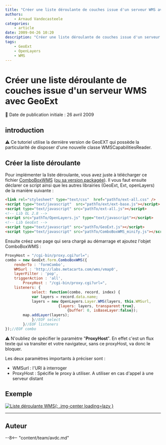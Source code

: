 ```yaml
---
title: "Créer une liste déroulante de couches issue d'un serveur WMS avec GeoExt"
authors:
    - Arnaud Vandecasteele
categories:
    - article
date: 2009-04-26 10:20
description: "Créer une liste déroulante de couches issue d'un serveur WMS avec GeoExt"
tags:
    - GeoExt
    - OpenLayers
    - WMS
---
```


# Créer une liste déroulante de couches issue d'un serveur WMS avec GeoExt

:calendar: Date de publication initiale : 26 avril 2009

## introduction

:warning: Ce tutoriel utilise la dernière version de GeoEXT qui possède la particularité de disposer d'une nouvelle classe WMSCapabilitiesReader.

## Créer la liste déroulante

Pour implémenter la liste déroulante, vous avez juste à télécharger ce fichier [ComboBoxWMS](http://ks356007.kimsufi.com/arno/lib/js/geoext/geoext/lib/GeoExt/form/ComboBoxWMS.js) ([ou sa version packagée](http://ks356007.kimsufi.com/arno/lib/js/geoext/geoext/lib/GeoExt/form/ComboBoxWMS_minify.js)). Il vous faut ensuite déclarer ce script ainsi que les autres librairies (GeoExt, Ext, openLayers) de la manière suivante :

```html
<link rel="stylesheet" type="text/css"	href="pathTo/ext-all.css" />
<script type="text/javascript"	src="pathTo/ext/ext-base.js"></script>
<script type="text/javascript" src="pathTo/ext-all.js"></script>
<!-- Lib OL 2.8 -->
<script src="pathTo/OpenLayers.js" type="text/javascript"></script>
<!-- Lib GeoExt -->
<script type="text/javascript" src="pathTo/GeoExt.js"></script>
<script type="text/javascript" src="pathTo/ComboBoxWMS_minify.js"></script>
```

Ensuite créez une page qui sera chargé au démarrage et ajoutez l'objet ComboBoxWMS :

```javascript
ProxyHost = "/cgi-bin/proxy.cgi?url=";
combo = new GeoExt.form.ComboBoxWMS({
	renderTo : 'formCombo',
	WMSurl : 'http://labs.metacarta.com/wms/vmap0',
	layerFilter : 'pop',
	triggerAction : 'all',
        ProxyHost : "/cgi-bin/proxy.cgi?url=",
	listeners: {
            select: function(combo, record, index) {  
        	var layers = record.data.name;             		
        	layers = new OpenLayers.Layer.WMS(layers, this.WMSurl,
    	    		    {layers: layers, transparent:true},
                            {buffer: 0, isBaseLayer:false});
		map.addLayer(layers);
            }//EOF select
        }//EOF listeners
});//EOF combo
```

:warning: N'oubliez de spécifier le paramètre "**ProxyHost**". En effet c'est un flux texte qui va transiter et votre navigateur, sans ce proxyHost, va donc le bloquer.

Les deux paramètres importants à préciser sont :

* WMSurl : l'URl à interroger
* ProxyHost : Spécifie le proxy à utiliser. A utiliser en cas d'appel à une serveur distant

## Exemple

[![Liste déroulante WMS](https://cdn.geotribu.fr/img/articles-blog-rdp/articles/2009/comboBow_WMS.png "Liste déroulante WMS"){: .img-center loading=lazy }](http://geotribu.net/applications/tutoriaux/GeoExt/Combobox/geoExt_ComboBox.html)

----

## Auteur

--8<-- "content/team/avdc.md"

